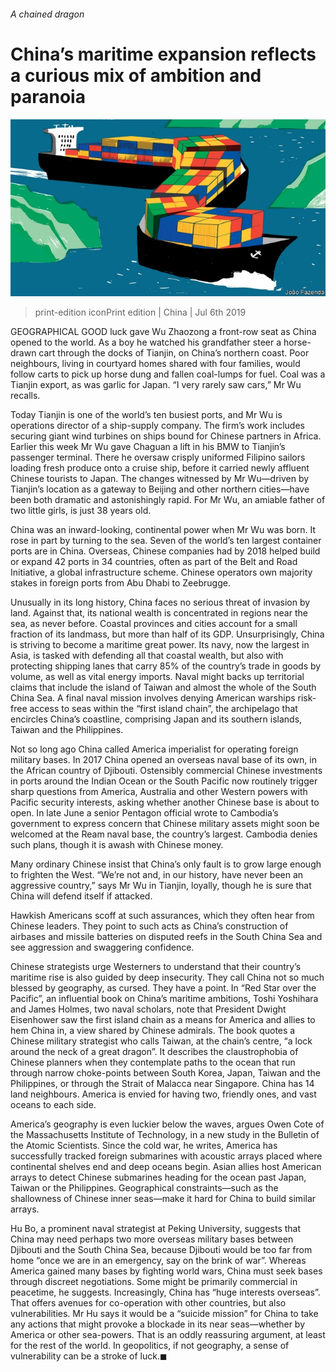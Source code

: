 ###### A chained dragon

# China’s maritime expansion reflects a curious mix of ambition and paranoia 

![image](images/20190706_CND000.jpg) 

> print-edition iconPrint edition | China | Jul 6th 2019 

GEOGRAPHICAL GOOD luck gave Wu Zhaozong a front-row seat as China opened to the world. As a boy he watched his grandfather steer a horse-drawn cart through the docks of Tianjin, on China’s northern coast. Poor neighbours, living in courtyard homes shared with four families, would follow carts to pick up horse dung and fallen coal-lumps for fuel. Coal was a Tianjin export, as was garlic for Japan. “I very rarely saw cars,” Mr Wu recalls. 

Today Tianjin is one of the world’s ten busiest ports, and Mr Wu is operations director of a ship-supply company. The firm’s work includes securing giant wind turbines on ships bound for Chinese partners in Africa. Earlier this week Mr Wu gave Chaguan a lift in his BMW to Tianjin’s passenger terminal. There he oversaw crisply uniformed Filipino sailors loading fresh produce onto a cruise ship, before it carried newly affluent Chinese tourists to Japan. The changes witnessed by Mr Wu—driven by Tianjin’s location as a gateway to Beijing and other northern cities—have been both dramatic and astonishingly rapid. For Mr Wu, an amiable father of two little girls, is just 38 years old. 

China was an inward-looking, continental power when Mr Wu was born. It rose in part by turning to the sea. Seven of the world’s ten largest container ports are in China. Overseas, Chinese companies had by 2018 helped build or expand 42 ports in 34 countries, often as part of the Belt and Road Initiative, a global infrastructure scheme. Chinese operators own majority stakes in foreign ports from Abu Dhabi to Zeebrugge. 

Unusually in its long history, China faces no serious threat of invasion by land. Against that, its national wealth is concentrated in regions near the sea, as never before. Coastal provinces and cities account for a small fraction of its landmass, but more than half of its GDP. Unsurprisingly, China is striving to become a maritime great power. Its navy, now the largest in Asia, is tasked with defending all that coastal wealth, but also with protecting shipping lanes that carry 85% of the country’s trade in goods by volume, as well as vital energy imports. Naval might backs up territorial claims that include the island of Taiwan and almost the whole of the South China Sea. A final naval mission involves denying American warships risk-free access to seas within the “first island chain”, the archipelago that encircles China’s coastline, comprising Japan and its southern islands, Taiwan and the Philippines. 

Not so long ago China called America imperialist for operating foreign military bases. In 2017 China opened an overseas naval base of its own, in the African country of Djibouti. Ostensibly commercial Chinese investments in ports around the Indian Ocean or the South Pacific now routinely trigger sharp questions from America, Australia and other Western powers with Pacific security interests, asking whether another Chinese base is about to open. In late June a senior Pentagon official wrote to Cambodia’s government to express concern that Chinese military assets might soon be welcomed at the Ream naval base, the country’s largest. Cambodia denies such plans, though it is awash with Chinese money. 

Many ordinary Chinese insist that China’s only fault is to grow large enough to frighten the West. “We’re not and, in our history, have never been an aggressive country,” says Mr Wu in Tianjin, loyally, though he is sure that China will defend itself if attacked. 

Hawkish Americans scoff at such assurances, which they often hear from Chinese leaders. They point to such acts as China’s construction of airbases and missile batteries on disputed reefs in the South China Sea and see aggression and swaggering confidence. 

Chinese strategists urge Westerners to understand that their country’s maritime rise is also guided by deep insecurity. They call China not so much blessed by geography, as cursed. They have a point. In “Red Star over the Pacific”, an influential book on China’s maritime ambitions, Toshi Yoshihara and James Holmes, two naval scholars, note that President Dwight Eisenhower saw the first island chain as a means for America and allies to hem China in, a view shared by Chinese admirals. The book quotes a Chinese military strategist who calls Taiwan, at the chain’s centre, “a lock around the neck of a great dragon”. It describes the claustrophobia of Chinese planners when they contemplate paths to the ocean that run through narrow choke-points between South Korea, Japan, Taiwan and the Philippines, or through the Strait of Malacca near Singapore. China has 14 land neighbours. America is envied for having two, friendly ones, and vast oceans to each side. 

America’s geography is even luckier below the waves, argues Owen Cote of the Massachusetts Institute of Technology, in a new study in the Bulletin of the Atomic Scientists. Since the cold war, he writes, America has successfully tracked foreign submarines with acoustic arrays placed where continental shelves end and deep oceans begin. Asian allies host American arrays to detect Chinese submarines heading for the ocean past Japan, Taiwan or the Philippines. Geographical constraints—such as the shallowness of Chinese inner seas—make it hard for China to build similar arrays. 

Hu Bo, a prominent naval strategist at Peking University, suggests that China may need perhaps two more overseas military bases between Djibouti and the South China Sea, because Djibouti would be too far from home “once we are in an emergency, say on the brink of war”. Whereas America gained many bases by fighting world wars, China must seek bases through discreet negotiations. Some might be primarily commercial in peacetime, he suggests. Increasingly, China has “huge interests overseas”. That offers avenues for co-operation with other countries, but also vulnerabilities. Mr Hu says it would be a “suicide mission” for China to take any actions that might provoke a blockade in its near seas—whether by America or other sea-powers. That is an oddly reassuring argument, at least for the rest of the world. In geopolitics, if not geography, a sense of vulnerability can be a stroke of luck.◼ 

